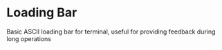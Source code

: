 # Loading Bar
 Basic ASCII loading bar for terminal, useful for providing feedback during long operations
